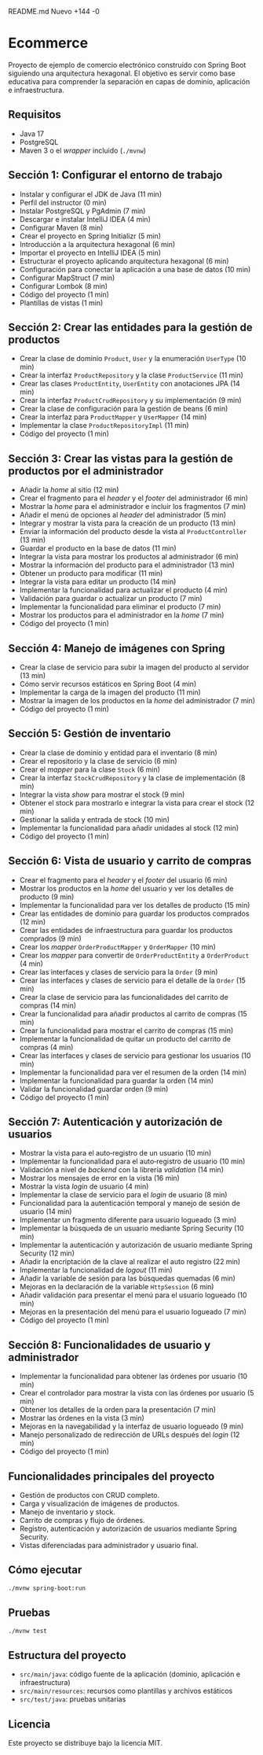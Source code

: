 README.md
Nuevo
+144
-0

# Ecommerce

Proyecto de ejemplo de comercio electrónico construido con Spring Boot siguiendo una arquitectura hexagonal. El objetivo es servir como base educativa para comprender la separación en capas de dominio, aplicación e infraestructura.

## Requisitos
- Java 17
- PostgreSQL
- Maven 3 o el *wrapper* incluido (`./mvnw`)

## Sección 1: Configurar el entorno de trabajo
- Instalar y configurar el JDK de Java (11 min)
- Perfil del instructor (0 min)
- Instalar PostgreSQL y PgAdmin (7 min)
- Descargar e instalar IntelliJ IDEA (4 min)
- Configurar Maven (8 min)
- Crear el proyecto en Spring Initializr (5 min)
- Introducción a la arquitectura hexagonal (6 min)
- Importar el proyecto en IntelliJ IDEA (5 min)
- Estructurar el proyecto aplicando arquitectura hexagonal (6 min)
- Configuración para conectar la aplicación a una base de datos (10 min)
- Configurar MapStruct (7 min)
- Configurar Lombok (8 min)
- Código del proyecto (1 min)
- Plantillas de vistas (1 min)

## Sección 2: Crear las entidades para la gestión de productos
- Crear la clase de dominio `Product`, `User` y la enumeración `UserType` (10 min)
- Crear la interfaz `ProductRepository` y la clase `ProductService` (11 min)
- Crear las clases `ProductEntity`, `UserEntity` con anotaciones JPA (14 min)
- Crear la interfaz `ProductCrudRepository` y su implementación (9 min)
- Crear la clase de configuración para la gestión de beans (6 min)
- Crear la interfaz para `ProductMapper` y `UserMapper` (14 min)
- Implementar la clase `ProductRepositoryImpl` (11 min)
- Código del proyecto (1 min)

## Sección 3: Crear las vistas para la gestión de productos por el administrador
- Añadir la *home* al sitio (12 min)
- Crear el fragmento para el *header* y el *footer* del administrador (6 min)
- Mostrar la *home* para el administrador e incluir los fragmentos (7 min)
- Añadir el menú de opciones al *header* del administrador (5 min)
- Integrar y mostrar la vista para la creación de un producto (13 min)
- Enviar la información del producto desde la vista al `ProductController` (13 min)
- Guardar el producto en la base de datos (11 min)
- Integrar la vista para mostrar los productos al administrador (6 min)
- Mostrar la información del producto para el administrador (13 min)
- Obtener un producto para modificar (11 min)
- Integrar la vista para editar un producto (14 min)
- Implementar la funcionalidad para actualizar el producto (4 min)
- Validación para guardar o actualizar un producto (7 min)
- Implementar la funcionalidad para eliminar el producto (7 min)
- Mostrar los productos para el administrador en la *home* (7 min)
- Código del proyecto (1 min)

## Sección 4: Manejo de imágenes con Spring
- Crear la clase de servicio para subir la imagen del producto al servidor (13 min)
- Cómo servir recursos estáticos en Spring Boot (4 min)
- Implementar la carga de la imagen del producto (11 min)
- Mostrar la imagen de los productos en la *home* del administrador (7 min)
- Código del proyecto (1 min)

## Sección 5: Gestión de inventario
- Crear la clase de dominio y entidad para el inventario (8 min)
- Crear el repositorio y la clase de servicio (6 min)
- Crear el *mapper* para la clase `Stock` (6 min)
- Crear la interfaz `StockCrudRepository` y la clase de implementación (8 min)
- Integrar la vista *show* para mostrar el stock (9 min)
- Obtener el stock para mostrarlo e integrar la vista para crear el stock (12 min)
- Gestionar la salida y entrada de stock (10 min)
- Implementar la funcionalidad para añadir unidades al stock (12 min)
- Código del proyecto (1 min)

## Sección 6: Vista de usuario y carrito de compras
- Crear el fragmento para el *header* y el *footer* del usuario (6 min)
- Mostrar los productos en la *home* del usuario y ver los detalles de producto (9 min)
- Implementar la funcionalidad para ver los detalles de producto (15 min)
- Crear las entidades de dominio para guardar los productos comprados (12 min)
- Crear las entidades de infraestructura para guardar los productos comprados (9 min)
- Crear los *mapper* `OrderProductMapper` y `OrderMapper` (10 min)
- Crear los *mapper* para convertir de `OrderProductEntity` a `OrderProduct` (4 min)
- Crear las interfaces y clases de servicio para la `Order` (9 min)
- Crear las interfaces y clases de servicio para el detalle de la `Order` (15 min)
- Crear la clase de servicio para las funcionalidades del carrito de compras (14 min)
- Crear la funcionalidad para añadir productos al carrito de compras (15 min)
- Crear la funcionalidad para mostrar el carrito de compras (15 min)
- Implementar la funcionalidad de quitar un producto del carrito de compras (4 min)
- Crear las interfaces y clases de servicio para gestionar los usuarios (10 min)
- Implementar la funcionalidad para ver el resumen de la orden (14 min)
- Implementar la funcionalidad para guardar la orden (14 min)
- Validar la funcionalidad guardar orden (9 min)
- Código del proyecto (1 min)

## Sección 7: Autenticación y autorización de usuarios
- Mostrar la vista para el auto‑registro de un usuario (10 min)
- Implementar la funcionalidad para el auto‑registro de usuario (10 min)
- Validación a nivel de *backend* con la librería *validation* (14 min)
- Mostrar los mensajes de error en la vista (16 min)
- Mostrar la vista *login* de usuario (4 min)
- Implementar la clase de servicio para el *login* de usuario (8 min)
- Funcionalidad para la autenticación temporal y manejo de sesión de usuario (14 min)
- Implementar un fragmento diferente para usuario logueado (3 min)
- Implementar la búsqueda de un usuario mediante Spring Security (10 min)
- Implementar la autenticación y autorización de usuario mediante Spring Security (12 min)
- Añadir la encriptación de la clave al realizar el auto registro (22 min)
- Implementar la funcionalidad de *logout* (11 min)
- Añadir la variable de sesión para las búsquedas quemadas (6 min)
- Mejoras en la declaración de la variable `HttpSession` (6 min)
- Añadir validación para presentar el menú para el usuario logueado (10 min)
- Mejoras en la presentación del menú para el usuario logueado (7 min)
- Código del proyecto (1 min)

## Sección 8: Funcionalidades de usuario y administrador
- Implementar la funcionalidad para obtener las órdenes por usuario (10 min)
- Crear el controlador para mostrar la vista con las órdenes por usuario (5 min)
- Obtener los detalles de la orden para la presentación (7 min)
- Mostrar las órdenes en la vista (3 min)
- Mejoras en la navegabilidad y la interfaz de usuario logueado (9 min)
- Manejo personalizado de redirección de URLs después del *login* (12 min)
- Código del proyecto (1 min)

## Funcionalidades principales del proyecto
- Gestión de productos con CRUD completo.
- Carga y visualización de imágenes de productos.
- Manejo de inventario y stock.
- Carrito de compras y flujo de órdenes.
- Registro, autenticación y autorización de usuarios mediante Spring Security.
- Vistas diferenciadas para administrador y usuario final.

## Cómo ejecutar
```bash
./mvnw spring-boot:run
```

## Pruebas
```bash
./mvnw test
```

## Estructura del proyecto
- `src/main/java`: código fuente de la aplicación (dominio, aplicación e infraestructura)
- `src/main/resources`: recursos como plantillas y archivos estáticos
- `src/test/java`: pruebas unitarias

## Licencia
Este proyecto se distribuye bajo la licencia MIT.